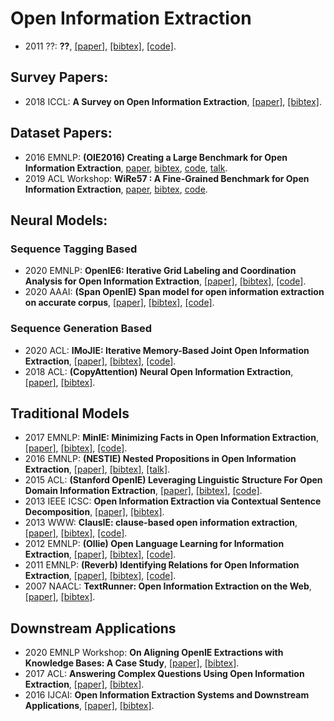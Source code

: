 # Open Information Extraction
- 2011 ??: **??**, [[paper]](??), [[bibtex]](/Bibtex/openie/？？.bib), [[code]](？？).

## Survey Papers:
- 2018 ICCL: **A Survey on Open Information Extraction**, [[paper]](https://www.aclweb.org/anthology/C18-1326), [[bibtex]](/Bibtex/openie/open_survey_tradtional.bib).


## Dataset Papers:
- 2016 EMNLP: **(OIE2016) Creating a Large Benchmark for Open Information Extraction**, [paper](https://www.aclweb.org/anthology/D16-1252), [bibtex](/Bibtex/openie/OIE2016.bib), [code](https://github.com/gabrielStanovsky/oie-benchmark), [talk](https://vimeo.com/239251034).
- 2019 ACL Workshop: **WiRe57 : A Fine-Grained Benchmark for Open Information Extraction**, [paper](https://www.aclweb.org/anthology/W19-4002), [bibtex](/Bibtex/openie/wire57.bib), [code](https://github.com/rali-udem/WiRe57).

## Neural Models:
### Sequence Tagging Based
- 2020 EMNLP: **OpenIE6: Iterative Grid Labeling and Coordination Analysis for Open Information Extraction**, [[paper]](https://www.aclweb.org/anthology/2020.emnlp-main.306), [[bibtex]](/Bibtex/openie/OpenIE6.bib), [[code]](https://github.com/dair-iitd/openie6).
- 2020 AAAI: **(Span OpenIE) Span model for open information extraction on accurate corpus**, [[paper]](https://aaai.org/ojs/index.php/AAAI/article/view/6497), [[bibtex]](/Bibtex/openie/OpenIE6.bib), [[code]](https://github.com/zhanjunlang/Span_OIE).

### Sequence Generation Based
- 2020 ACL: **IMoJIE: Iterative Memory-Based Joint Open Information Extraction**, [[paper]](https://www.aclweb.org/anthology/2020.acl-main.521), [[bibtex]](/Bibtex/openie/imojie.bib), [[code]](https://github.com/dair-iitd/imojie).
- 2018 ACL: **(CopyAttention) Neural Open Information Extraction**, [[paper]](https://www.aclweb.org/anthology/P18-2065), [[bibtex]](/Bibtex/openie/copyattention.bib).

## Traditional Models
- 2017 EMNLP: **MinIE: Minimizing Facts in Open Information Extraction**, [[paper]](https://www.aclweb.org/anthology/D17-1278), [[bibtex]](/Bibtex/openie/MinIE.bib), [[code]](https://github.com/uma-pi1/minie).
- 2016 EMNLP: **(NESTIE) Nested Propositions in Open Information Extraction**, [[paper]](https://www.aclweb.org/anthology/D16-1006), [[bibtex]](/Bibtex/openie/nestie.bib), [[talk]](https://vimeo.com/239245885).
- 2015 ACL: **(Stanford OpenIE) Leveraging Linguistic Structure For Open Domain Information Extraction**, [[paper]](https://www.aclweb.org/anthology/P15-1034), [[bibtex]](/Bibtex/openie/stanford_oie.bib), [[code]](https://github.com/philipperemy/stanford-openie-python).
- 2013 IEEE ICSC: **Open Information Extraction via Contextual Sentence Decomposition**, [[paper]](https://doi.org/10.1109/ICSC.2013.36), [[bibtex]](/Bibtex/openie/csd-ie.bib).
- 2013 WWW: **ClausIE: clause-based open information extraction**, [[paper]](https://doi.org/10.1145/2488388.2488420), [[bibtex]](/Bibtex/openie/clausie.bib), [[code]](https://github.com/AnthonyMRios/pyclausie).
- 2012 EMNLP: **(Ollie) Open Language Learning for Information Extraction**, [[paper]](https://www.aclweb.org/anthology/D12-1048), [[bibtex]](/Bibtex/openie/ollie.bib), [[code]](https://github.com/knowitall/ollie).
- 2011 EMNLP: **(Reverb) Identifying Relations for Open Information Extraction**, [[paper]](https://www.aclweb.org/anthology/D11-1142), [[bibtex]](/Bibtex/openie/reverb.bib), [[code]](https://github.com/knowitall/reverb).
- 2007 NAACL: **TextRunner: Open Information Extraction on the Web**, [[paper]](https://www.aclweb.org/anthology/N07-4013), [[bibtex]](/Bibtex/openie/textrunner.bib).

## Downstream Applications
- 2020 EMNLP Workshop: **On Aligning OpenIE Extractions with Knowledge Bases: A Case Study**, [[paper]](https://www.aclweb.org/anthology/2020.eval4nlp-1.14), [[bibtex]](/Bibtex/openie/KB_openie.bib).
- 2017 ACL: **Answering Complex Questions Using Open Information Extraction**, [[paper]](https://www.aclweb.org/anthology/P17-2049), [[bibtex]](/Bibtex/openie/QA_openie.bib).
- 2016 IJCAI: **Open Information Extraction Systems and Downstream Applications**, [[paper]](https://dblp.org/rec/conf/ijcai/Mausam16.bib), [[bibtex]](/Bibtex/openie/openie_survey_downstream.bib).